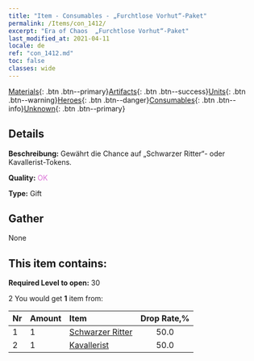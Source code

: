 ```yaml
---
title: "Item - Consumables - „Furchtlose Vorhut“-Paket"
permalink: /Items/con_1412/
excerpt: "Era of Chaos  „Furchtlose Vorhut“-Paket"
last_modified_at: 2021-04-11
locale: de
ref: "con_1412.md"
toc: false
classes: wide
---
```

 [Materials](/de/Items/){: .btn .btn--primary}[Artifacts](/de/Items/Artifacts/){: .btn .btn--success}[Units](/de/Items/Units/){: .btn .btn--warning}[Heroes](/de/Items/Heroes/){: .btn .btn--danger}[Consumables](/de/Items/Consumables/){: .btn .btn--info}[Unknown](/de/Items/Unknown/){: .btn .btn--primary}

## Details
 **Beschreibung:** Gewährt die Chance auf „Schwarzer Ritter“- oder Kavallerist-Tokens.

 **Quality:** <span style="color: #DA70D6">OK</span>

 **Type:** Gift

## Gather

  None

## This item contains:

 **Required Level to open:** 30

 2 You would get **1** item  from:

  | Nr | Amount |     Item    | Drop Rate,% |
  |:---|:-------|:------------|:---------:|
  | 1 | 1 | [Schwarzer Ritter](/de/Items/unt_213/) | 50.0 | 
  | 2 | 1 | [Kavallerist](/de/Items/unt_195/) | 50.0 | 
